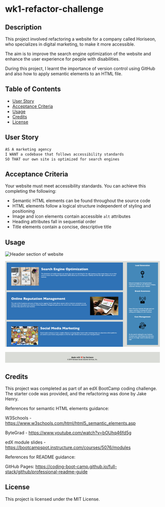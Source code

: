 # wk1-refactor-challenge

## Description

This project involved refactoring a website for a company called Horiseon, who specializes in digital marketing, to make it more accessible. 

The aim is to improve the search engine optimization of the website and enhance the user experience for people with disabilities.

During this project, I learnt the importance of version control using GitHub and also how to apply semantic elements to an HTML file.

## Table of Contents

- [User Story](#user-story)
- [Acceptance Criteria](#acceptance-criteria)
- [Usage](#usage)
- [Credits](#credits)
- [License](#license)

## User Story

```
AS A marketing agency
I WANT a codebase that follows accessibility standards
SO THAT our own site is optimized for search engines
```

## Acceptance Criteria

Your website must meet accessibility standards. You can achieve this completing the following:

* Semantic HTML elements can be found throughout the source code
* HTML elements follow a logical structure independent of styling and positioning
* Image and icon elements contain accessible `alt` attributes
* Heading attributes fall in sequential order
* Title elements contain a concise, descriptive title


## Usage

 
 ![Header section of website](./assets/images/SS1.png)

 ![Body section of website](./assets/images/SS2.png)

 ![Footer section of website](./assets/images/SS3.png)

## Credits

This project was completed as part of an edX BootCamp coding challenge. The starter code was provided, and the refactoring was done by Jake Henry.

References for semantic HTML elements guidance: 

W3Schools - https://www.w3schools.com/html/html5_semantic_elements.asp

ByteGrad - https://www.youtube.com/watch?v=bOUhq46fd5g

edX module slides - https://bootcampspot.instructure.com/courses/5076/modules


References for README guidance:

GitHub Pages: https://coding-boot-camp.github.io/full-stack/github/professional-readme-guide

## License

This project is licensed under the MIT License.